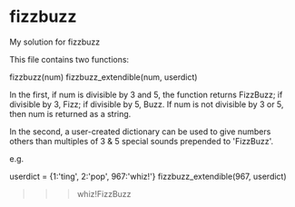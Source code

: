 fizzbuzz
========

My solution for fizzbuzz

This file contains two functions:

fizzbuzz(num)
fizzbuzz_extendible(num, userdict)

In the first, if num is divisible by 3 and 5, the function returns FizzBuzz; if divisible by 3, Fizz; if divisible by 5, Buzz. If num is not divisible by 3 or 5, then num is returned as a string.

In the second, a user-created dictionary can be used to give numbers others than multiples of 3 & 5 special sounds prepended to 'FizzBuzz'.

e.g.

userdict = {1:'ting', 2:'pop', 967:'whiz!'}
fizzbuzz_extendible(967, userdict)
>>> whiz!FizzBuzz
